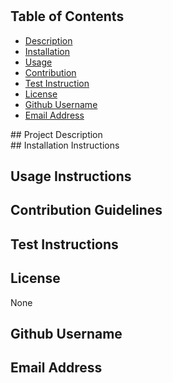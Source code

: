 
# 
    
## Table of Contents

- [Description](#ProjectDescription)
- [Installation](#InstallationInstructions)
- [Usage](#UsageInstructions)
- [Contribution](#ContributionGuidelines)
- [Test Instruction](#TestInstructions)
- [License](#License)
- [Github Username](#GithubUsername)
- [Email Address](#EmailAddress)

<div id='ProjectDescription'/>
## Project Description


<div id='InstallationInstructions'/>
## Installation Instructions


## Usage Instructions


## Contribution Guidelines


## Test Instructions


## License
None

## Github Username


## Email Address



